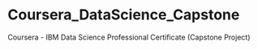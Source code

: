 # Coursera_DataScience_Capstone
Coursera - IBM Data Science Professional Certificate (Capstone Project)
